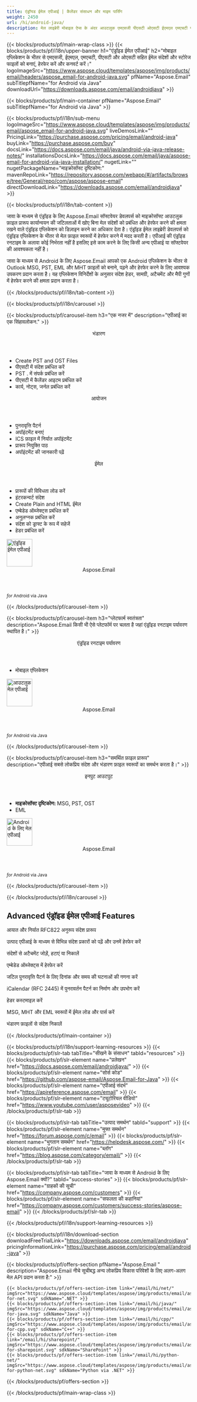 ```yaml
---
title: एंड्रॉयड ईमेल एपीआई | कैलेंडर संसाधन और माइम पार्सिंग 
weight: 2450
url: /hi/android-java/ 
description: मेल लाइब्रेरी मोबाइल ऐप्स के अंदर आउटलुक एमएसजी पीएसटी ओएसटी ईएमएल एमएचटी फाइलों तक पहुंचने, पढ़ने और हेरफेर करने की अनुमति देती है।
---
```


{{< blocks/products/pf/main-wrap-class >}}
{{< blocks/products/pf/i18n/upper-banner h1="एंड्रॉइड ईमेल एपीआई" h2="मोबाइल एप्लिकेशन के भीतर से एमएसजी, ईएमएल, एमएचटी, पीएसटी और ओएसटी सहित ईमेल संदेशों और स्टोरेज फाइलों को बनाएं, हेरफेर करें और कनवर्ट करें।" logoImageSrc="https://www.aspose.cloud/templates/aspose/img/products/email/headers/aspose_email-for-android-java.svg" pfName="Aspose.Email" subTitlepfName="for Android via Java" downloadUrl="https://downloads.aspose.com/email/androidjava" >}}

{{< blocks/products/pf/main-container pfName="Aspose.Email" subTitlepfName="for Android via Java" >}}

{{< blocks/products/pf/i18n/sub-menu logoImageSrc="https://www.aspose.cloud/templates/aspose/img/products/email/aspose_email-for-android-java.svg" liveDemosLink="" PricingLink="https://purchase.aspose.com/pricing/email/android-java" buyLink="https://purchase.aspose.com/buy" docsLink="https://docs.aspose.com/email/java/android-via-java-release-notes/" installationsDocsLink="https://docs.aspose.com/email/java/aspose-email-for-android-via-java-installation/" nugetLink="" nugetPackageName="माइक्रोसॉफ्ट दृष्टिकोण:" mavenRepoLink="https://repository.aspose.com/webapp/#/artifacts/browse/tree/General/repo/com/aspose/aspose-email" directDownloadLink="https://downloads.aspose.com/email/androidjava" >}}

{{< blocks/products/pf/i18n/tab-content >}}
<p>
 जावा के माध्यम से एंड्रॉइड के लिए Aspose.Email सॉफ्टवेयर डेवलपर्स को माइक्रोसॉफ्ट आउटलुक फ़ाइल प्रारूप कार्यान्वयन की जटिलताओं में खोए बिना मेल संदेशों को प्रबंधित और हेरफेर करने की क्षमता रखने वाले एंड्रॉइड एप्लिकेशन को डिज़ाइन करने का अधिकार देता है। एंड्रॉइड ईमेल लाइब्रेरी डेवलपर्स को एंड्रॉइड एप्लिकेशन के भीतर से मेल फ़ाइल स्वरूपों में हेरफेर करने में मदद करती है। एपीआई की एंड्रॉइड रनटाइम के अलावा कोई निर्भरता नहीं है इसलिए इसे काम करने के लिए किसी अन्य एपीआई या सॉफ्टवेयर की आवश्यकता नहीं है।
</p>

<p>
 जावा के माध्यम से Android के लिए Aspose.Email आपको एक Android एप्लिकेशन के भीतर से Outlook MSG, PST, EML और MHT फ़ाइलों को बनाने, पढ़ने और हेरफेर करने के लिए आवश्यक उपकरण प्रदान करता है। यह एप्लिकेशन विनिर्देशों के अनुसार संदेश हेडर, सामग्री, अटैचमेंट और मैपी गुणों में हेरफेर करने की क्षमता प्रदान करता है।
</p>

{{< /blocks/products/pf/i18n/tab-content >}}

<!--Diagrams Start-->
{{< blocks/products/pf/i18n/carousel >}}

{{< blocks/products/pf/carousel-item h3="एक नजर में" description="एपीआई का एक सिंहावलोकन." >}}
<div class="diagram1 d1-android">
 <div class="d1-row">
  <div class="d1-col d1-left">
   <header>
    <i class="fa fa-archive">
    </i>
    भंडारण
   </header>
   <ul>
    <li>
     Create PST and OST Files
    </li>
    <li>
     पीएसटी में संदेश प्रबंधित करें
    </li>
    <li>
     PST . में संपर्क प्रबंधित करें
    </li>
    <li>
     पीएसटी में कैलेंडर आइटम प्रबंधित करें
    </li>
    <li>
     कार्य, नोट्स, जर्नल प्रबंधित करें
    </li>
   </ul>
   <header>
    <i class="fa fa-calendar">
    </i>
    आयोजन
   </header>
   <ul>
    <li>
     पुनरावृत्ति पैटर्न
    </li>
    <li>
     अपॉइंटमेंट बनाएं
    </li>
    <li>
     ICS फ़ाइल में निर्यात अपॉइंटमेंट
    </li>
    <li>
     प्रारूप नियुक्ति पाठ
    </li>
    <li>
     अपॉइंटमेंट की जानकारी पढ़ें
    </li>
   </ul>
  </div>
  <!--/left-->
  <div class="d1-col d1-right">
   <header>
    <i class="fa fa-envelope">
    </i>
    ईमेल
   </header>
   <ul>
    <li>
     प्रारूपों की विविधता लोड करें
    </li>
    <li>
     इंटरकन्वर्ट संदेश
    </li>
    <li>
     Create Plain and HTML ईमेल
    </li>
    <li>
     एम्बेडेड ऑब्जेक्ट्स प्रबंधित करें
    </li>
    <li>
     अनुलग्नक प्रबंधित करें
    </li>
    <li>
     संदेश को ड्राफ्ट के रूप में सहेजें
    </li>
    <li>
     हेडर प्रबंधित करें
    </li>
   </ul>
  </div>
  <!--/right-->
 </div>
 <!--/row-->
 <div class="d1-logo">
  <img width="70" height="75" alt="एंड्रॉइड ईमेल एपीआई" src="https://www.aspose.cloud/templates/aspose/img/products/email/aspose_email-for-android-java.svg"/>
  <header>
   Aspose.Email
  </header>
  <footer>
   <small>
    <em>
     for
    </em>
    Android via Java
   </small>
  </footer>
 </div>
 <!--/logo-->
</div>

{{< /blocks/products/pf/carousel-item >}}

{{< blocks/products/pf/carousel-item h3="प्लेटफार्म स्वतंत्रता" description="Aspose.Email किसी भी ऐसे प्लेटफॉर्म पर चलता है जहां एंड्रॉइड रनटाइम पर्यावरण स्थापित है।" >}}
<div class="diagram1 d1-android">
 <div class="d1-row">
  <div class="d1-col d1-left">
  </div>
  <!--/left-->
  <div class="d1-col d1-right">
   <header style="padding-left: 0px;">
    <i class="fa fa-cogs">
    </i>
    एंड्रॉइड रनटाइम पर्यावरण
   </header>
   <ul>
    <li>
     मोबाइल एप्लिकेशन
    </li>
   </ul>
  </div>
  <!--/right-->
 </div>
 <!--/row-->
 <div class="d1-logo">
  <img width="70" height="75" alt="आउटलुक मेल एपीआई" src="https://www.aspose.cloud/templates/aspose/img/products/email/aspose_email-for-android-java.svg"/>
  <header>
   Aspose.Email
  </header>
  <footer>
   <small>
    <em>
     for
    </em>
    Android via Java
   </small>
  </footer>
 </div>
 <!--/logo-->
</div>

{{< /blocks/products/pf/carousel-item >}}

{{< blocks/products/pf/carousel-item h3="समर्थित फ़ाइल प्रारूप" description="एपीआई सबसे लोकप्रिय संदेश और भंडारण फ़ाइल स्वरूपों का समर्थन करता है।" >}}
<div class="diagram1 d2 d1-android">
 <div class="d1-row">
  <div class="d1-col d1-left">
   <header>
    <i class="fa fa-arrows-v">
    </i>
    इनपुट आउटपुट
   </header>
   <ul>
    <li>
     <b>
      माइक्रोसॉफ्ट दृष्टिकोण:
     </b>
     MSG, PST, OST
    </li>
    <li>
     EML
    </li>
   </ul>
  </div>
  <!--/left-->
  <div class="d1-col d1-right">
  </div>
  <!--/row-->
  <div class="d1-logo">
   <img width="70" height="75" alt="Android के लिए मेल एपीआई" src="https://www.aspose.cloud/templates/aspose/img/products/email/aspose_email-for-android-java.svg"/>
   <header>
    Aspose.Email
   </header>
   <footer>
    <small>
     <em>
      for
     </em>
     Android via Java
    </small>
   </footer>
  </div>
  <!--/logo-->
 </div>
 <!--/diagram3-->
</div>

{{< /blocks/products/pf/carousel-item >}}

{{< /blocks/products/pf/i18n/carousel >}}
<!--Diagrams End-->

<!--Feature-section Start-->
<div class="container-fluid features-section bg-gray singleproduct">
 <a class="anchor" id="features" name="features">
 </a>
 <div class="row">
  <div class="container">
   <h2 class="pr-ft">
    Advanced एंड्रॉइड ईमेल एपीआई Features
   </h2>
   <p>
   </p>
   <div class="col-lg-4">
    <em class="fa fa-file-text-o ico-blue fa-2x col-lg-2">
    </em>
    <p class="col-lg-10">
     आयात और निर्यात RFC822 अनुरूप संदेश प्रारूप
    </p>
   </div>
   <div class="col-lg-4">
    <em class="fa fa-envelope-o ico-blue fa-2x col-lg-2">
    </em>
    <p class="col-lg-10">
     उत्पाद एपीआई के माध्यम से विभिन्न संदेश प्रकारों को पढ़ें और उनमें हेरफेर करें
    </p>
   </div>
   <div class="col-lg-4">
    <em class="fa fa-paperclip ico-blue fa-2x col-lg-2">
    </em>
    <p class="col-lg-10">
     संदेशों से अटैचमेंट जोड़ें, हटाएं या निकालें
    </p>
   </div>
   <div class="col-lg-4">
    <em class="fa fa-edit ico-blue fa-2x col-lg-2">
    </em>
    <p class="col-lg-10">
     एम्बेडेड ऑब्जेक्ट्स में हेरफेर करें
    </p>
   </div>
   <div class="col-lg-4">
    <em class="fa fa-code ico-blue fa-2x col-lg-2">
    </em>
    <p class="col-lg-10">
     जटिल पुनरावृत्ति पैटर्न के लिए दिनांक और समय की घटनाओं की गणना करें
    </p>
   </div>
   <div class="col-lg-4">
    <em class="fa fa-calendar ico-blue fa-2x col-lg-2">
    </em>
    <p class="col-lg-10">
     iCalendar (RFC 2445) में पुनरावर्तन पैटर्न का निर्माण और उपभोग करें
    </p>
   </div>
   <div class="col-lg-4">
    <em class="fa fa-save ico-blue fa-2x col-lg-2">
    </em>
    <p class="col-lg-10">
     हेडर कस्टमाइज़ करें
    </p>
   </div>
   <div class="col-lg-4">
    <em class="fa fa-cogs ico-blue fa-2x col-lg-2">
    </em>
    <p class="col-lg-10">
     MSG, MHT और EML स्वरूपों में ईमेल लोड और पार्स करें
    </p>
   </div>
   <div class="col-lg-4">
    <em class="fa fa-database ico-blue fa-2x col-lg-2">
    </em>
    <p class="col-lg-10">
     भंडारण फ़ाइलों से संदेश निकालें
    </p>
   </div>
   <!--

<div class="col-lg-4"><em class="fa fa-group ico-blue fa-2x col-lg-2"> </em>

<p class="col-lg-10">Add or extract messages & contacts from PST and OST files</p>

</div>



<div class="col-lg-4"><em class="fa fa-calendar-plus-o  ico-blue fa-2x col-lg-2"> </em>

<p class="col-lg-10">Adding and saving calendar items from PST files</p>

</div>

<div class="col-lg-4"><em class="fa fa-sticky-note ico-blue fa-2x col-lg-2"> </em>

<p class="col-lg-10">Adding tasks, notes and journals to PST files</p>

</div>

-->
   <div class="col-lg-12">
    <h2 class="h2title">
     विभिन्न प्रारूप रूपांतरण के लिए एमएसजी
    </h2>
    <p>
     पुस्तकालय विभिन्न संदेश फ़ाइल स्वरूपों को परिवर्तित करना आसान बनाता है। रूपांतरण प्रक्रिया है, एपीआई के ऑब्जेक्ट मॉडल में स्रोत फ़ाइल लोड करना और संबंधित पैरामीटर के साथ सेव फ़ंक्शन को कॉल करना। यह सचमुच आसान है!
    </p>
    <div class="codeblock" id="code">
     <h3>
      संदेश को विभिन्न स्वरूपों में सहेजें - जावा
     </h3>
     <pre><code class="java">// रूपांतरण के लिए दस्तावेज़ लोड करें

MailMessage msge = MailMessage.load(SD_PATH + "template.msg");

// MSG को EML, HTML और MHTML में बदलें

msge.save(SD_PATH + "output.eml", SaveOptions.getDefaultEml());

msge.save(SD_PATH + "output.html", SaveOptions.getDefaultHtml());

msge.save(SD_PATH + "output.mhtml", SaveOptions.getDefaultMhtml());</code></pre>
    </div>
   </div>
   <div class="col-lg-12">
    <h2 class="h2title">
     आउटलुक MAPI गुण पढ़ें
    </h2>
    <p>
     आउटलुक एंड्रॉइड लाइब्रेरी आपको एमएसजी फाइल के एमएपीआई गुणों को पढ़ने की अनुमति देती है। यह MAPI गुण टैग का उपयोग करके सभी MAPI गुणों को पढ़ने या किसी विशिष्ट गुण को पढ़ने का समर्थन करता है।
    </p>
   </div>
   <div class="col-lg-12">
    <h2 class="h2title">
     Android iCalendar API के साथ कार्य करना
    </h2>
    <p>
     Aspose.Email का iCalendar API, Outlook कैलेंडर ऑब्जेक्ट को MSG और ICS जैसे कई स्वरूपों में बनाना और सहेजना संभव बनाता है। आप इस API का उपयोग करके कैलेंडर ऑब्जेक्ट भी पढ़ सकते हैं।
    </p>
   </div>
   <div class="col-lg-12">
    <h2 class="h2title">
     Read Outlook PST File
    </h2>
    <p>
     पुस्तकालय आपको माइक्रोसॉफ्ट आउटलुक पीएसटी फाइल को पढ़ने और लिखने में सक्षम बनाता है। यह एक पीएसटी फ़ाइल के सभी फ़ोल्डरों और उप-फ़ोल्डरों तक पहुंच प्रदान करता है ताकि आप संदेशों को जोड़, पढ़ और निकाल सकें। संदेश, संपर्क और कैलेंडर आइटम को पीएसटी फ़ाइल से विभिन्न स्वरूपों में डिस्क पर निर्यात और सहेजा जा सकता है।
    </p>
   </div>
   <div class="col-lg-12">
    <h2 class="h2title">
     अनुलग्नक प्रबंधित करें
    </h2>
    <p>
     मेल एपीआई संदेश फ़ाइलों से अनुलग्नकों को बहुत ही सरल तरीके से पढ़ने और निकालने की क्षमता प्रदान करता है। आप न केवल अटैचमेंट निकाल सकते हैं बल्कि नए अटैचमेंट भी बना सकते हैं और इन्हें संदेशों में जोड़ सकते हैं।
    </p>
   </div>
   <!--

<div class="col-lg-12">

<h2 class="h2title">Microsoft Office Automation – Not Needed</h2>

<p>Aspose.Email for Android via Java API is built using managed code that do never need Microsoft Office or Microsoft Outlook to be installed on the machine to work with emails processing. It is a perfect Microsoft Outlook automation alternative in terms of supported features, security, stability, scalability, speed and price.</p>

</div>

-->
  </div>
 </div>
</div>
<!--Feature-section End-->

{{< /blocks/products/pf/main-container >}}


{{< blocks/products/pf/i18n/support-learning-resources >}}
{{< blocks/products/pf/slr-tab tabTitle="सीखने के संसाधन" tabId="resources" >}}
{{< blocks/products/pf/slr-element name="प्रलेखन" href="https://docs.aspose.com/email/androidjava/" >}}
{{< blocks/products/pf/slr-element name="सोर्स कोड" href="https://github.com/aspose-email/Aspose.Email-for-Java" >}}
{{< blocks/products/pf/slr-element name="एपीआई संदर्भ" href="https://apireference.aspose.com/email" >}}
{{< blocks/products/pf/slr-element name="ट्यूटोरियल वीडियो" href="https://www.youtube.com/user/asposevideo" >}}
{{< /blocks/products/pf/slr-tab >}}

{{< blocks/products/pf/slr-tab tabTitle="उत्पाद समर्थन" tabId="support" >}}
{{< blocks/products/pf/slr-element name="मुफ्त समर्थन" href="https://forum.aspose.com/c/email" >}}
{{< blocks/products/pf/slr-element name="भुगतान समर्थन" href="https://helpdesk.aspose.com/" >}}
{{< blocks/products/pf/slr-element name="ब्लॉग" href="https://blog.aspose.com/category/email/" >}}
{{< /blocks/products/pf/slr-tab >}}

{{< blocks/products/pf/slr-tab tabTitle="जावा के माध्यम से Android के लिए Aspose.Email क्यों?" tabId="success-stories" >}}
{{< blocks/products/pf/slr-element name="ग्राहकों की सूची" href="https://company.aspose.com/customers" >}}
{{< blocks/products/pf/slr-element name="सफलता की कहानियां" href="https://company.aspose.com/customers/success-stories/aspose-email" >}}
{{< /blocks/products/pf/slr-tab >}}

{{< /blocks/products/pf/i18n/support-learning-resources >}}

{{< blocks/products/pf/i18n/download-section downloadFreeTrialLink="https://downloads.aspose.com/email/androidjava" pricingInformationLink="https://purchase.aspose.com/pricing/email/android-java" >}}

{{< blocks/products/pf/offers-section pfName="Aspose.Email " description="Aspose.Email नीचे सूचीबद्ध अन्य लोकप्रिय विकास परिवेशों के लिए अलग-अलग मेल API प्रदान करता है:" >}}

    {{< blocks/products/pf/offers-section-item link="/email/hi/net/" imgSrc="https://www.aspose.cloud/templates/aspose/img/products/email/aspose_email-for-net.svg" sdkName=".NET" >}}
    {{< blocks/products/pf/offers-section-item link="/email/hi/java/" imgSrc="https://www.aspose.cloud/templates/aspose/img/products/email/aspose_email-for-java.svg" sdkName="Java" >}}
    {{< blocks/products/pf/offers-section-item link="/email/hi/cpp/" imgSrc="https://www.aspose.cloud/templates/aspose/img/products/email/aspose_email-for-cpp.svg" sdkName="C++" >}}
    {{< blocks/products/pf/offers-section-item link="/email/hi/sharepoint/" imgSrc="https://www.aspose.cloud/templates/aspose/img/products/email/aspose_email-for-sharepoint.svg" sdkName="SharePoint" >}}
    {{< blocks/products/pf/offers-section-item link="/email/hi/python-net/" imgSrc="https://www.aspose.cloud/templates/aspose/img/products/email/aspose_email-for-python-net.svg" sdkName="Python via .NET" >}}

{{< /blocks/products/pf/offers-section >}}

{{< /blocks/products/pf/main-wrap-class >}}